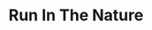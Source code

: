 ---
type: "blog"
image: "/images/featured-02.jpg"
title: "Run In The Nature"
rating: 4.5
winnerName: "Thomas Eddy"
contestAuthorName: "Anthony Soft"
awards: "4,400 + Canon EOS R5"
---